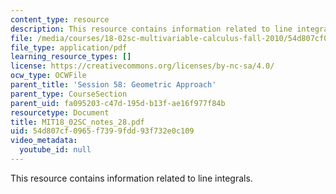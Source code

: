 ```yaml
---
content_type: resource
description: This resource contains information related to line integrals.
file: /media/courses/18-02sc-multivariable-calculus-fall-2010/54d807cf0965f7399fdd93f732e0c109_MIT18_02SC_notes_28.pdf
file_type: application/pdf
learning_resource_types: []
license: https://creativecommons.org/licenses/by-nc-sa/4.0/
ocw_type: OCWFile
parent_title: 'Session 58: Geometric Approach'
parent_type: CourseSection
parent_uid: fa095203-c47d-195d-b13f-ae16f977f84b
resourcetype: Document
title: MIT18_02SC_notes_28.pdf
uid: 54d807cf-0965-f739-9fdd-93f732e0c109
video_metadata:
  youtube_id: null
---
```

This resource contains information related to line integrals.